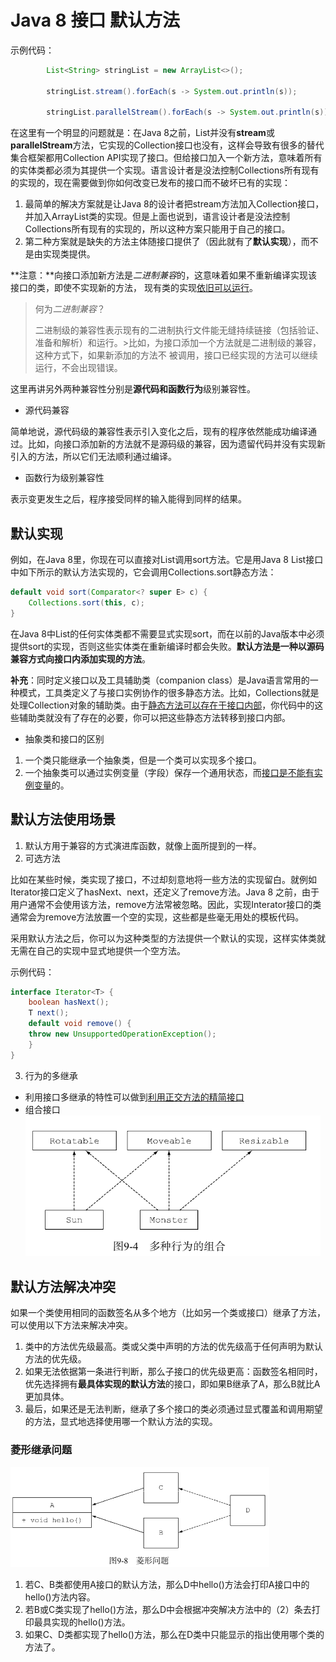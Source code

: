 # Java 8 接口 默认方法

示例代码：

```java
        List<String> stringList = new ArrayList<>();
        
        stringList.stream().forEach(s -> System.out.println(s));
        
        stringList.parallelStream().forEach(s -> System.out.println(s));
```

在这里有一个明显的问题就是：在Java 8之前，List<T>并没有**stream**或**parallelStream**方法，它实现的Collection<T>接口也没有，这样会导致有很多的替代集合框架都用Collection API实现了接口。但给接口加入一个新方法，意味着所有的实体类都必须为其提供一个实现。语言设计者是没法控制Collections所有现有的实现的，现在需要做到你如何改变已发布的接口而不破坏已有的实现：

1. 最简单的解决方案就是让Java 8的设计者把stream方法加入Collection接口，并加入ArrayList类的实现。但是上面也说到，语言设计者是没法控制Collections所有现有的实现的，所以这种方案只能用于自己的接口。
2. 第二种方案就是缺失的方法主体随接口提供了（因此就有了**默认实现**），而不是由实现类提供。

**注意：**向接口添加新方法是*二进制兼容*的，这意味着如果不重新编译实现该接口的类，即使不实现新的方法， 现有类的实现<u>依旧可以运行</u>。

> 何为*二进制兼容*？
>
>二进制级的兼容性表示现有的二进制执行文件能无缝持续链接（包括验证、准备和解析）和运行。>比如，为接口添加一个方法就是二进制级的兼容，这种方式下，如果新添加的方法不 被调用，接口已经实现的方法可以继续运行，不会出现错误。

这里再讲另外两种兼容性分别是**源代码和函数行为**级别兼容性。

- 源代码兼容

简单地说，源代码级的兼容性表示引入变化之后，现有的程序依然能成功编译通过。比如，向接口添加新的方法就不是源码级的兼容，因为遗留代码并没有实现新引入的方法，所以它们无法顺利通过编译。

- 函数行为级别兼容性

表示变更发生之后，程序接受同样的输入能得到同样的结果。



## **默认实现**

例如，在Java 8里，你现在可以直接对List调用sort方法。它是用Java 8 List接口中如下所示的默认方法实现的，它会调用Collections.sort静态方法：

```java
default void sort(Comparator<? super E> c) {
    Collections.sort(this, c);
}
```

在Java 8中List的任何实体类都不需要显式实现sort，而在以前的Java版本中必须提供sort的实现，否则这些实体类在重新编译时都会失败。**默认方法是一种以源码兼容方式向接口内添加实现的方法**。

**补充**：同时定义接口以及工具辅助类（companion class）是Java语言常用的一种模式，工具类定义了与接口实例协作的很多静态方法。比如，Collections就是处理Collection对象的辅助类。由于<u>静态方法可以存在于接口内部</u>，你代码中的这些辅助类就没有了存在的必要，你可以把这些静态方法转移到接口内部。

- 抽象类和接口的区别

1. 一个类只能继承一个抽象类，但是一个类可以实现多个接口。
2. 一个抽象类可以通过实例变量（字段）保存一个通用状态，而<u>接口是不能有实例变量</u>的。

## 默认方法使用场景

1. 默认方用于兼容的方式演进库函数，就像上面所提到的一样。
2. 可选方法

比如在某些时候，类实现了接口，不过却刻意地将一些方法的实现留白。就例如Iterator接口定义了hasNext、next，还定义了remove方法。Java 8 之前，由于用户通常不会使用该方法，remove方法常被忽略。因此，实现Interator接口的类通常会为remove方法放置一个空的实现，这些都是些毫无用处的模板代码。

采用默认方法之后，你可以为这种类型的方法提供一个默认的实现，这样实体类就无需在自己的实现中显式地提供一个空方法。

示例代码：

```java
interface Iterator<T> {
	boolean hasNext(); 
    T next();
	default void remove() { 
    throw new UnsupportedOperationException(); 
	}
}
```

3. 行为的多继承

- 利用接口多继承的特性可以做到<u>利用正交方法的精简接口</u>
- 组合接口<img src="images/组合.PNG" style="zoom: 67%;" />

## 默认方法解决冲突

如果一个类使用相同的函数签名从多个地方（比如另一个类或接口）继承了方法，可以使用以下方法来解决冲突。
1. 类中的方法优先级最高。类或父类中声明的方法的优先级高于任何声明为默认方法的优先级。
2. 如果无法依据第一条进行判断，那么子接口的优先级更高：函数签名相同时，优先选择拥有**最具体实现的默认方法**的接口，即如果B继承了A，那么B就比A更加具体。
3. 最后，如果还是无法判断，继承了多个接口的类必须通过显式覆盖和调用期望的方法，显式地选择使用哪一个默认方法的实现。

### 菱形继承问题

<img src="images/菱形继承问题.PNG" style="zoom:50%;" />

1. 若C、B类都使用A接口的默认方法，那么D中hello()方法会打印A接口中的hello()方法内容。
2. 若B或C类实现了hello()方法，那么D中会根据冲突解决方法中的（2）条去打印最具实现的hello()方法。
3. 如果C、D类都实现了hello()方法，那么在D类中只能显示的指出使用哪个类的方法了。